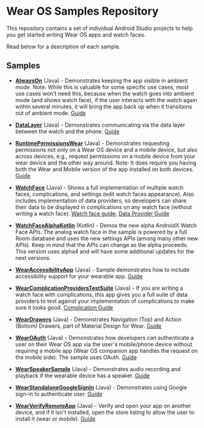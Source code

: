 Wear OS Samples Repository
======================

This repository contains a set of individual Android Studio projects to help you get started writing Wear OS apps and watch faces.

Read below for a description of each sample.


Samples
----------

* **[AlwaysOn](AlwaysOn)** (Java) - Demonstrates keeping the app visible in ambient mode. Note: While this is valuable for some specific use cases, most use cases won't need this, because when the watch goes into ambient mode (and shows watch face), if the user interacts with the watch again within several minutes, it will bring the app back up when it transitions out of ambient mode. [Guide](https://developer.android.com/training/wearables/apps/always-on)

* **[DataLayer](DataLayer)** (Java) - Demonstrates communicating via the data layer between the watch and the phone. [Guide](https://developer.android.com/training/wearables/data-layer)

* **[RuntimePermissionsWear](RuntimePermissionsWear)** (Java) - Demonstrates requesting permissions not only on a Wear OS device and a mobile device, but also across devices, e.g., request permissions on a mobile device from your wear device and the other way around. Note: It does require you having both the Wear and Mobile version of the app installed on both devices. [Guide](https://developer.android.com/training/articles/wear-permissions)

* **[WatchFace](WatchFace)** (Java) - Shows a full implementation of multiple watch faces, complications, and settings (edit watch faces appearance). Also includes implementation of data providers, so developers can share their data to be displayed in complications on any watch face (without writing a watch face). [Watch face guide](https://developer.android.com/training/wearables/watch-faces#guides), [Data Provider Guide](https://developer.android.com/training/wearables/data-providers#guides)

* **[WatchFaceAlphaKotlin](WatchFaceAlphaKotlin)** (Kotlin) - Demos the new alpha AndroidX Watch Face APIs. The analog watch face in the sample is powered by a full Room database and uses the new settings APIs (among many other new APIs). Keep in mind that the APIs can change as the alpha proceeds. This version uses alpha4 and will have some additional updates for the next versions.

* **[WearAccessibilityApp](WearAccessibilityApp)** (Java) - Sample demonstrates how to include accessibility support for your wearable app. [Guide](https://developer.android.com/guide/topics/ui/accessibility)

* **[WearComplicationProvidersTestSuite](WearComplicationProvidersTestSuite)** (Java) - If you are writing a watch face with complications, this app gives you a full suite of data providers to test against your implementation of complications to make sure it looks good. [Complication Guide](https://developer.android.com/training/wearables/watch-faces/adding-complications)

* **[WearDrawers](WearDrawers)** (Java) - Demonstrates Navigation (Top) and Action (Bottom) Drawers, part of Material Design for Wear. [Guide](https://developer.android.com/training/wearables/ui/ui-nav-actions)

* **[WearOAuth](WearOAuth)** (Java) - Demonstrates how developers can authenticate a user on their Wear OS app via the user's mobile/phone device without requiring a mobile app (Wear OS companion app handles the request on the mobile side). The sample uses OAuth. [Guide](https://developer.android.com/training/wearables/apps/auth-wear)

* **[WearSpeakerSample](WearSpeakerSample)** (Java) - Demonstrates audio recording and playback if the wearable device has a speaker. [Guide](https://developer.android.com/training/wearables/wearable-sounds)

* **[WearStandaloneGoogleSignIn](WearStandaloneGoogleSignIn)** (Java) - Demonstrates using Google sign-in to authenticate user. [Guide](https://developer.android.com/training/wearables/apps/auth-wear)

* **[WearVerifyRemoteApp](WearVerifyRemoteApp)** (Java) - Verify and open your app on another device, and if it isn't installed, open the store listing to allow the user to install it (wear or mobile). [Guide](https://developer.android.com/training/wearables/data-layer/messages#SendMessage)
